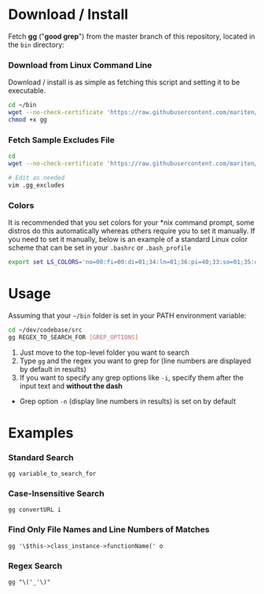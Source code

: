 Download / Install
========
Fetch [**gg**](https://github.com/mariten/good-grep/blob/master/bin/gg) ("**good grep**") from the master branch of this repository, located in the `bin` directory:

### Download from Linux Command Line
Download / install is as simple as fetching this script and setting it to be executable.
```bash
cd ~/bin
wget --no-check-certificate 'https://raw.githubusercontent.com/mariten/good-grep/master/bin/gg'
chmod +x gg
```

### Fetch Sample Excludes File
```bash
cd
wget --no-check-certificate 'https://raw.githubusercontent.com/mariten/good-grep/master/samples/.gg_excludes'

# Edit as needed
vim .gg_excludes
```

### Colors
It is recommended that you set colors for your *nix command prompt, some distros do this automatically whereas others require you to set it manually.
If you need to set it manually, below is an example of a standard Linux color scheme that can be set in your `.bashrc` or `.bash_profile`
```bash
export set LS_COLORS='no=00:fi=00:di=01;34:ln=01;36:pi=40;33:so=01;35:do=01;35:bd=40;33;01:cd=40;33;01:or=40;31;01:su=37;41:sg=30;43:tw=30;42:ow=34;42:st=37;44:ex=01;32:*.tar=01;31:*.tgz=01;31:*.svgz=01;31:*.arj=01;31:*.taz=01;31:*.lzh=01;31:*.lzma=01;31:*.zip=01;31:*.z=01;31:*.Z=01;31:*.dz=01;31:*.gz=01;31:*.bz2=01;31:*.bz=01;31:*.tbz2=01;31:*.tz=01;31:*.deb=01;31:*.rpm=01;31:*.jar=01;31:*.rar=01;31:*.ace=01;31:*.zoo=01;31:*.cpio=01;31:*.7z=01;31:*.rz=01;31:*.jpg=01;35:*.jpeg=01;35:*.gif=01;35:*.bmp=01;35:*.pbm=01;35:*.pgm=01;35:*.ppm=01;35:*.tga=01;35:*.xbm=01;35:*.xpm=01;35:*.tif=01;35:*.tiff=01;35:*.png=01;35:*.svg=01;35:*.mng=01;35:*.pcx=01;35:*.mov=01;35:*.mpg=01;35:*.mpeg=01;35:*.m2v=01;35:*.mkv=01;35:*.ogm=01;35:*.mp4=01;35:*.m4v=01;35:*.mp4v=01;35:*.vob=01;35:*.qt=01;35:*.nuv=01;35:*.wmv=01;35:*.asf=01;35:*.rm=01;35:*.rmvb=01;35:*.flc=01;35:*.avi=01;35:*.fli=01;35:*.gl=01;35:*.dl=01;35:*.xcf=01;35:*.xwd=01;35:*.yuv=01;35:*.aac=00;36:*.au=00;36:*.flac=00;36:*.mid=00;36:*.midi=00;36:*.mka=00;36:*.mp3=00;36:*.mpc=00;36:*.ogg=00;36:*.ra=00;36:*.wav=00;36:';
```

Usage
=====
Assuming that your `~/bin` folder is set in your PATH environment variable:

```bash
cd ~/dev/codebase/src
gg REGEX_TO_SEARCH_FOR [GREP_OPTIONS]
```

1. Just move to the top-level folder you want to search
2. Type `gg` and the regex you want to grep for (line numbers are displayed by default in results)
3. If you want to specify any grep options like `-i`, specify them after the input text and **without the dash**
  * Grep option `-n` (display line numbers in results) is set on by default


Examples
========

### Standard Search
```
gg variable_to_search_for
```

### Case-Insensitive Search
```
gg convertURL i
```

### Find Only File Names and Line Numbers of Matches
```
gg '\$this->class_instance->functionName(' o
```

### Regex Search
```
gg "\('_'\)"
```
